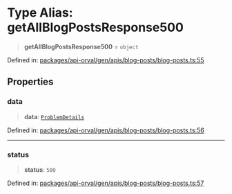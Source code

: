 # Type Alias: getAllBlogPostsResponse500

> **getAllBlogPostsResponse500** = `object`

Defined in: [packages/api-orval/gen/apis/blog-posts/blog-posts.ts:55](https://github.com/the-inconvenience-store/mono-example/blob/d567288f2dff3ffa4a2fdf7eb46acac0b7cd0929/packages/api-orval/gen/apis/blog-posts/blog-posts.ts#L55)

## Properties

### data

> **data**: [`ProblemDetails`](../interfaces/ProblemDetails.md)

Defined in: [packages/api-orval/gen/apis/blog-posts/blog-posts.ts:56](https://github.com/the-inconvenience-store/mono-example/blob/d567288f2dff3ffa4a2fdf7eb46acac0b7cd0929/packages/api-orval/gen/apis/blog-posts/blog-posts.ts#L56)

***

### status

> **status**: `500`

Defined in: [packages/api-orval/gen/apis/blog-posts/blog-posts.ts:57](https://github.com/the-inconvenience-store/mono-example/blob/d567288f2dff3ffa4a2fdf7eb46acac0b7cd0929/packages/api-orval/gen/apis/blog-posts/blog-posts.ts#L57)
